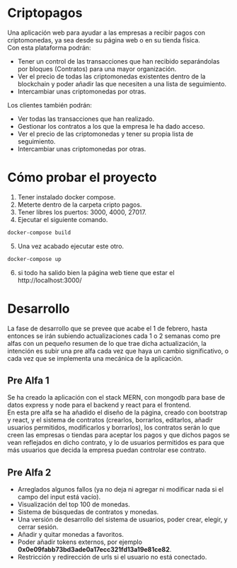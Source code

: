 # Criptopagos
Una aplicación web para ayudar a las empresas a recibir pagos con criptomonedas, ya sea desde su página web o en su tienda física.<br>
Con esta plataforma podrán:
* Tener un control de las transacciones que han recibido separándolas por bloques (Contratos) para una mayor organización.
* Ver el precio de todas las criptomonedas existentes dentro de la blockchain y poder añadir las que necesiten a una lista de seguimiento.
* Intercambiar unas criptomonedas por otras.

Los clientes también podrán:

* Ver todas las transacciones que han realizado.
* Gestionar los contratos a los que la empresa le ha dado acceso.
* Ver el precio de las criptomonedas y tener su propia lista de seguimiento.
* Intercambiar unas criptomonedas por otras.

# Cómo probar el proyecto
1. Tener instalado docker compose.
2. Meterte dentro de la carpeta cripto pagos.
3. Tener libres los puertos: 3000, 4000, 27017.
4. Ejecutar el siguiente comando.
```bash
docker-compose build
```
5. Una vez acabado ejecutar este otro.
```bash
docker-compose up
```
6. si todo ha salido bien la página web tiene que estar el http://localhost:3000/

# Desarrollo
La fase de desarrollo que se prevee que acabe el 1 de febrero, hasta entonces se irán subiendo actualizaciones cada 1 o 2 semanas 
como pre alfas con un pequeño resumen de lo que trae dicha actualización, la intención es subir una pre alfa cada vez que haya un cambio significativo, 
o cada vez que se implementa una mecánica de la aplicación.

## Pre Alfa 1
Se ha creado la aplicación con el stack MERN, con mongodb para base de datos express y node para el backend y react para el frontend. <br>
En esta pre alfa se ha añadido el diseño de la página, creado con bootstrap y react, y el sistema de contratos (crearlos, borrarlos, editarlos,
añadir usuarios permitidos, modificarlos y borrarlos), los contratos serán lo que creen las empresas o tiendas para aceptar los pagos y que dichos pagos se vean 
reflejados en dicho contrato, y lo de usuarios permitidos es para que más usuarios que decida la empresa puedan controlar ese contrato.

## Pre Alfa 2
* Arreglados algunos fallos (ya no deja ni agregar ni modificar nada si el campo del input está vacío).
* Visualización del top 100 de monedas.
* Sistema de búsquedas de contratos y monedas.
* Una versión de desarrollo del sistema de usuarios, poder crear, elegir, y cerrar sesión.
* Añadir y quitar monedas a favoritos.
* Poder añadir tokens externos, por ejemplo **0x0e09fabb73bd3ade0a17ecc321fd13a19e81ce82**.
* Restricción y redirección de urls si el usuario no está conectado.
